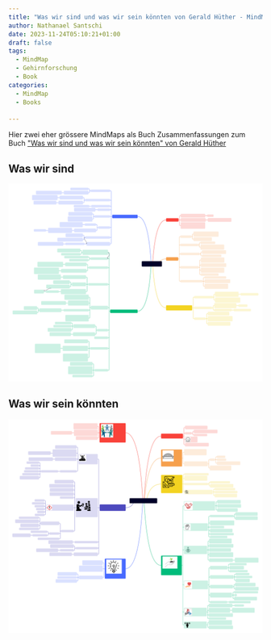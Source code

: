 ```yaml
---
title: "Was wir sind und was wir sein könnten von Gerald Hüther - MindMap"
author: Nathanael Santschi
date: 2023-11-24T05:10:21+01:00
draft: false
tags:
  - MindMap
  - Gehirnforschung
  - Book
categories:
  - MindMap
  - Books
  
---
```

Hier zwei eher grössere MindMaps als Buch Zusammenfassungen zum Buch ["Was wir sind und was wir sein könnten" von Gerald Hüther](https://www.amazon.de/-/en/Gerald-H%C3%BCther/dp/3596188504/ref=sr_1_1?crid=2ERM71E83A3X9&keywords=was+wir+sind+und+was+wir+sein+k%C3%B6nnten&qid=1703950688&sprefix=was+wir+sind+und+%2Caps%2C141&sr=8-1)

## Was wir sind
![MindMap](/images/Was-wir-sind.svg "Preview")

## Was wir sein könnten
![MindMap](/images/was-wir-sein-koennten.svg "Preview")








